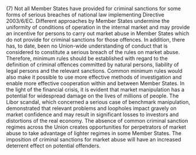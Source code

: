 (7) Not all Member States have provided for criminal sanctions for some forms of serious breaches of national law implementing Directive 2003/6/EC. Different approaches by Member States undermine the uniformity of conditions of operation in the internal market and may provide an incentive for persons to carry out market abuse in Member States which do not provide for criminal sanctions for those offences. In addition, there has, to date, been no Union-wide understanding of conduct that is considered to constitute a serious breach of the rules on market abuse. Therefore, minimum rules should be established with regard to the definition of criminal offences committed by natural persons, liability of legal persons and the relevant sanctions. Common minimum rules would also make it possible to use more effective methods of investigation and enable more effective cooperation within and between Member States. In the light of the financial crisis, it is evident that market manipulation has a potential for widespread damage on the lives of millions of people. The Libor scandal, which concerned a serious case of benchmark manipulation, demonstrated that relevant problems and loopholes impact gravely on market confidence and may result in significant losses to investors and distortions of the real economy. The absence of common criminal sanction regimes across the Union creates opportunities for perpetrators of market abuse to take advantage of lighter regimes in some Member States. The imposition of criminal sanctions for market abuse will have an increased deterrent effect on potential offenders.
